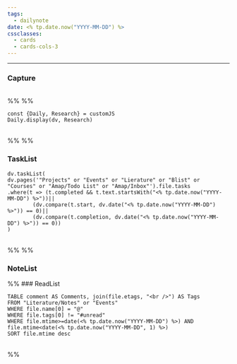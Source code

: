 ```yaml
---
tags:
  - dailynote
date: <% tp.date.now("YYYY-MM-DD") %>
cssclasses:
  - cards
  - cards-cols-3
---
```


---

### Capture    
<br>%% %%
```dataviewjs
const {Daily, Research} = customJS
Daily.display(dv, Research)
```
<br>%% %%
### TaskList 
```dataviewjs
dv.taskList(
dv.pages('"Projects" or "Events" or "Lierature" or "Blist" or "Courses" or "Amap/Todo List" or "Amap/Inbox"').file.tasks
.where(t => (t.completed && t.text.startsWith("<% tp.date.now("YYYY-MM-DD") %>"))||
		(dv.compare(t.start, dv.date("<% tp.date.now("YYYY-MM-DD") %>")) == 0)||
		(dv.compare(t.completion, dv.date("<% tp.date.now("YYYY-MM-DD") %>")) == 0))
)
```
<br>%% %%
### NoteList


%% ### ReadList 
```dataview
TABLE comment AS Comments, join(file.etags, "<br />") AS Tags
FROM "Literature/Notes" or "Events"
WHERE file.name[0] = "@"
WHERE file.tags[0] != "#unread"
WHERE file.mtime>=date(<% tp.date.now("YYYY-MM-DD") %>) AND file.mtime<date(<% tp.date.now("YYYY-MM-DD", 1) %>)
SORT file.mtime desc
```
<br> 
 %%